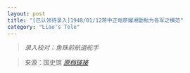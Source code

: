 ```yaml
---
layout: post
title: "[已认领待录入]1948/01/12蒋中正电廖耀湘勖勉为各军之模范"
category: "Liao's Tele"
---
```


> *录入校对：鱼珠前航道舵手*

> 来源：国史馆 [*原档链接*](https://ahonline.drnh.gov.tw/index.php?act=Display/image/5885975YqAku5w#36l)